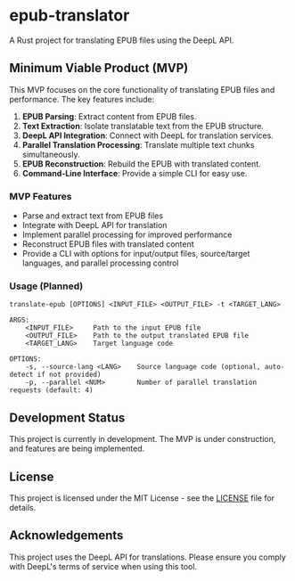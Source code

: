 # epub-translator

A Rust project for translating EPUB files using the DeepL API.

## Minimum Viable Product (MVP)

This MVP focuses on the core functionality of translating EPUB files and performance. The key features include:

1. **EPUB Parsing**: Extract content from EPUB files.
2. **Text Extraction**: Isolate translatable text from the EPUB structure.
3. **DeepL API Integration**: Connect with DeepL for translation services.
4. **Parallel Translation Processing**: Translate multiple text chunks simultaneously.
5. **EPUB Reconstruction**: Rebuild the EPUB with translated content.
6. **Command-Line Interface**: Provide a simple CLI for easy use.

### MVP Features

- Parse and extract text from EPUB files
- Integrate with DeepL API for translation
- Implement parallel processing for improved performance
- Reconstruct EPUB files with translated content
- Provide a CLI with options for input/output files, source/target languages, and parallel processing control

### Usage (Planned)

```
translate-epub [OPTIONS] <INPUT_FILE> <OUTPUT_FILE> -t <TARGET_LANG>

ARGS:
    <INPUT_FILE>     Path to the input EPUB file
    <OUTPUT_FILE>    Path to the output translated EPUB file
    <TARGET_LANG>    Target language code

OPTIONS:
    -s, --source-lang <LANG>    Source language code (optional, auto-detect if not provided)
    -p, --parallel <NUM>        Number of parallel translation requests (default: 4)
```

## Development Status

This project is currently in development. The MVP is under construction, and features are being implemented.

## License

This project is licensed under the MIT License - see the [LICENSE](LICENSE) file for details.

## Acknowledgements

This project uses the DeepL API for translations. Please ensure you comply with DeepL's terms of service when using this tool.
